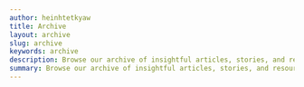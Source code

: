 ```yaml
---
author: heinhtetkyaw
title: Archive
layout: archive
slug: archive
keywords: archive
description: Browse our archive of insightful articles, stories, and resources. Discover a wealth of knowledge on a variety of topics.
summary: Browse our archive of insightful articles, stories, and resources. Discover a wealth of knowledge on a variety of topics.
---
```

